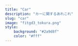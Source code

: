 ```yaml
---
title: "Car"
description: "カーに関するあれこれ"
slug: "car"
image: "fitgd3_tokura.png"
style:
    background: "#2a9d8f"
    color: "#fff"
---
```

